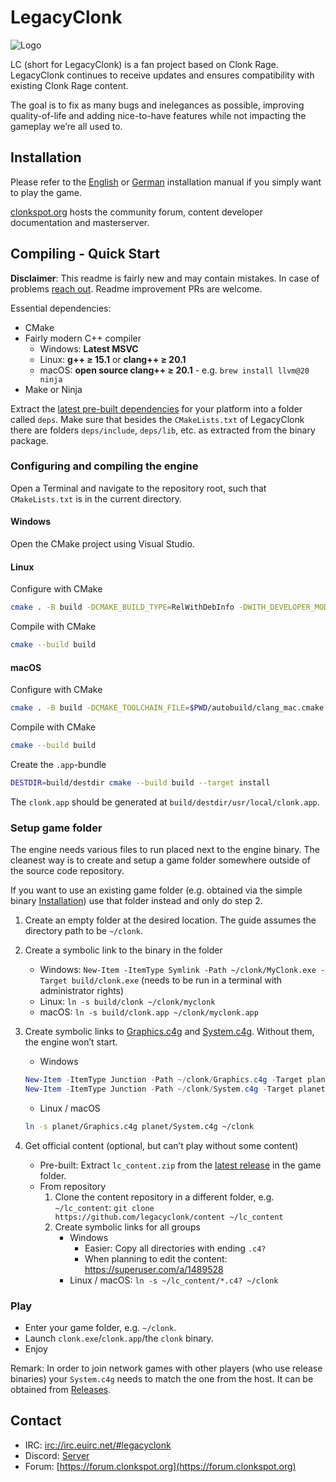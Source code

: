 # LegacyClonk

![Logo](planet/Graphics.c4g/Logo.png)

LC (short for LegacyClonk) is a fan project based on Clonk Rage.
LegacyClonk continues to receive updates and ensures compatibility with existing Clonk Rage content.

The goal is to fix as many bugs and inelegances as possible, improving quality-of-life and adding nice-to-have features while not impacting the gameplay we’re all used to.

## Installation
Please refer to the [English](https://clonkspot.org/lc-en#installation-1) or [German](https://clonkspot.org/lc#installation-1) installation manual if you simply want to play the game.

[clonkspot.org](https://clonkspot.org) hosts the community forum, content developer documentation and masterserver.

## Compiling - Quick Start
**Disclaimer**: This readme is fairly new and may contain mistakes. In case of problems [reach out](#Contact). Readme improvement PRs are welcome.

Essential dependencies:
- CMake
- Fairly modern C++ compiler
	- Windows: **Latest MSVC**
	- Linux: **g++ ≥ 15.1** or **clang++ ≥ 20.1**
	- macOS: **open source clang++ ≥ 20.1** - e.g. `brew install llvm@20 ninja`
- Make or Ninja

Extract the [latest pre-built dependencies](https://github.com/legacyclonk/deps/releases/latest) for your platform into a folder called `deps`.
Make sure that besides the `CMakeLists.txt` of LegacyClonk there are folders `deps/include`, `deps/lib`, etc. as extracted from the binary package.


### Configuring and compiling the engine
Open a Terminal and navigate to the repository root, such that `CMakeLists.txt` is in the current directory.

#### Windows
Open the CMake project using Visual Studio.

#### Linux
Configure with CMake
```bash
cmake . -B build -DCMAKE_BUILD_TYPE=RelWithDebInfo -DWITH_DEVELOPER_MODE=ON
```

Compile with CMake
```bash
cmake --build build
```

#### macOS
Configure with CMake
```bash
cmake . -B build -DCMAKE_TOOLCHAIN_FILE=$PWD/autobuild/clang_mac.cmake
```

Compile with CMake
```bash
cmake --build build
```

Create the `.app`-bundle
```bash
DESTDIR=build/destdir cmake --build build --target install
```

The `clonk.app` should be generated at `build/destdir/usr/local/clonk.app`.


### Setup game folder
The engine needs various files to run placed next to the engine binary.
The cleanest way is to create and setup a game folder somewhere outside of the source code repository.

If you want to use an existing game folder (e.g. obtained via the simple binary [Installation](#Installation)) use that folder instead and only do step 2.

1. Create an empty folder at the desired location.
The guide assumes the directory path to be `~/clonk`.
1. Create a symbolic link to the binary in the folder
	- Windows: `New-Item -ItemType Symlink -Path ~/clonk/MyClonk.exe -Target build/clonk.exe` (needs to be run in a terminal with administrator rights)
	- Linux: `ln -s build/clonk ~/clonk/myclonk`
	- macOS: `ln -s build/clonk.app ~/clonk/myclonk.app`
1. Create symbolic links to [Graphics.c4g](planet/Graphics.c4g) and [System.c4g](planet/System.c4g). Without them, the engine won’t start.
	- Windows
	```PowerShell
	New-Item -ItemType Junction -Path ~/clonk/Graphics.c4g -Target planet/Graphics.c4g
	New-Item -ItemType Junction -Path ~/clonk/System.c4g -Target planet/System.c4g
	```

	- Linux / macOS
	```bash
	ln -s planet/Graphics.c4g planet/System.c4g ~/clonk
	```
1. Get official content (optional, but can’t play without some content)
	- Pre-built: Extract `lc_content.zip` from the [latest release](https://github.com/legacyclonk/content/releases/latest) in the game folder.
	- From repository
		1. Clone the content repository in a different folder, e.g. `~/lc_content`: `git clone https://github.com/legacyclonk/content ~/lc_content`
		2. Create symbolic links for all groups
			- Windows
				- Easier: Copy all directories with ending `.c4?`
				- When planning to edit the content: https://superuser.com/a/1489528
			- Linux / macOS: `ln -s ~/lc_content/*.c4? ~/clonk`

### Play

- Enter your game folder, e.g. `~/clonk`.
- Launch `clonk.exe`/`clonk.app`/the `clonk` binary.
- Enjoy

Remark: In order to join network games with other players (who use release binaries) your `System.c4g` needs to match the one from the host. It can be obtained from [Releases](https://github.com/legacyclonk/LegacyClonk/releases/latest).

## Contact

- IRC: [irc://irc.euirc.net/#legacyclonk](irc://irc.euirc.net/#legacyclonk)
- Discord: [Server](https://discord.gg/km58ETK)
- Forum: [https://forum.clonkspot.org](https://forum.clonkspot.org)
